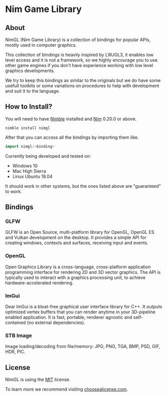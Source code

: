 # Nim Game Library

## About

NimGL (Nim Game Library) is a collection of bindings for popular APIs, mostly used in computer graphics.

This collection of bindings is heavily inspired by LWJGL3, it enables low level access and it is not a framework, so we highly encourage you to use other game engines if you don’t have experience working with low level graphics developments.

We try to keep this bindings as similar to the originals but we do have some usefull toolkits or some variations on procedures to help with development and suit it to the language.

## How to Install?
You will need to have [Nimble](https://github.com/nim-lang/nimble) installed and
[Nim](https://nim-lang.org/) 0.20.0 or above.

```shell
nimble install nimgl

```

After that you can access all the bindings by importing them like.

```nim
import nimgl/<binding>
```

Currently being developed and tested on:

* Windows 10
* Mac High Sierra
* Linux Ubuntu 18.04

It should work in other systems, but the ones listed above are "guaranteed" to
work.

## Bindings

### GLFW
GLFW is an Open Source, multi-platform library for OpenGL, OpenGL ES and Vulkan development on the desktop. It provides a simple API for creating windows, contexts and surfaces, receiving input and events.

### OpenGL
Open Graphics Library is a cross-language, cross-platform application programming interface for rendering 2D and 3D vector graphics. The API is typically used to interact with a graphics processing unit, to achieve hardware-accelerated rendering.

### ImGui
Dear ImGui is a bloat-free graphical user interface library for C++. It outputs optimized vertex buffers that you can render anytime in your 3D-pipeline enabled application. It is fast, portable, renderer agnostic and self-contained (no external dependencies).

### STB Image
Image loading/decoding from file/memory: JPG, PNG, TGA, BMP, PSD, GIF, HDR, PIC.

## License

NimGL is using the [MIT](https://github.com/nimgl/nimgl/blob/master/LICENSE) license.

To learn more we recommend visiting
[choosealicense.com](https://choosealicense.com/licenses/mit/).
